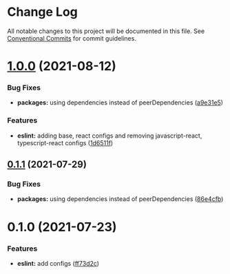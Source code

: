 # Change Log

All notable changes to this project will be documented in this file.
See [Conventional Commits](https://conventionalcommits.org) for commit guidelines.

# [1.0.0](https://github.com/nickstaroba/eterna-tooling/compare/@eterna/eslint-config-typescript@0.1.0...@eterna/eslint-config-typescript@1.0.0) (2021-08-12)


### Bug Fixes

* **packages:** using dependencies instead of peerDependencies ([a9e31e5](https://github.com/nickstaroba/eterna-tooling/commit/a9e31e592006da90962183e9d380426f77ee7f4d))


### Features

* **eslint:** adding base, react configs and removing javascript-react, typescript-react configs ([1d6511f](https://github.com/nickstaroba/eterna-tooling/commit/1d6511fbd99f68c395eb930b88edcb7b41d2eb2f))





## [0.1.1](https://github.com/nickstaroba/eterna-tooling/compare/@eterna/eslint-config-typescript@0.1.0...@eterna/eslint-config-typescript@0.1.1) (2021-07-29)


### Bug Fixes

* **packages:** using dependencies instead of peerDependencies ([86e4cfb](https://github.com/nickstaroba/eterna-tooling/commit/86e4cfb992cab4bf969729c62bd36e7ab5274b4a))





# 0.1.0 (2021-07-23)


### Features

* **eslint:** add configs ([ff73d2c](https://github.com/nickstaroba/eterna-tooling/commit/ff73d2c0291d539bc0d404c61299d7af1cb2986e))

